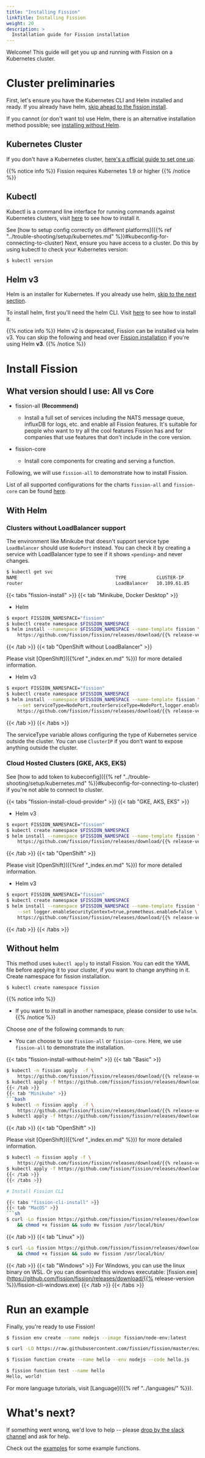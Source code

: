 ```yaml
---
title: "Installing Fission"
linkTitle: Installing Fission
weight: 20
description: >
  Installation guide for Fission installation 
---
```


Welcome! This guide will get you up and running with Fission on a
Kubernetes cluster.

# Cluster preliminaries

First, let's ensure you have the Kubernetes CLI and Helm installed and
ready.  If you already have helm, [skip ahead to the fission install](#install-fission).

If you cannot (or don't want to) use Helm, there is an alternative
installation method possible; see [installing without
Helm](#without-helm).

## Kubernetes Cluster

If you don't have a Kubernetes cluster, [here's a official guide to set one up](https://kubernetes.io/docs/setup/).

{{% notice info %}}
Fission requires Kubernetes 1.9 or higher
{{% /notice %}}

## Kubectl

Kubectl is a command line interface for running commands against Kubernetes clusters, 
visit [here](https://kubernetes.io/docs/tasks/tools/install-kubectl/) to see how to install it.

See [how to setup config correctly on different platforms]({{% ref "../trouble-shooting/setup/kubernetes.md" %}}#kubeconfig-for-connecting-to-cluster)
Next, ensure you have access to a cluster.  Do this by using kubectl to check your Kubernetes version:

```sh
$ kubectl version
```

## Helm v3

Helm is an installer for Kubernetes.  If you already use helm, [skip to
the next section](#install-fission).


To install helm, first you'll need the helm CLI. Visit [here](https://helm.sh/docs/intro/install/) 
to see how to install it.

{{% notice info %}}
Helm v2 is deprecated, Fission can be installed via helm v3. 
You can skip the following and head over [Fission installation](#install-fission) if you're using Helm **v3**.
{{% /notice %}}


# Install Fission

## What version should I use: All vs Core

* fission-all **(Recommend)**
    * Install a full set of services including the NATS message queue, influxDB for logs, etc. 
    and enable all Fission features. It's suitable for people who want to try all the cool features
    Fission has and for companies that use features that don't include in the core version.

* fission-core
    * Install core components for creating and serving a function.

Following, we will use `fission-all` to demonstrate how to install Fission.

List of all supported configurations for the charts `fission-all` and `fission-core` can be found [here](https://github.com/fission/fission/tree/master/charts#configuration).

## With Helm

### Clusters without LoadBalancer support

The environment like Minikube that doesn't support service type `LoadBalancer` should use `NodePort` instead.
You can check it by creating a service with LoadBalancer type to see if it shows `<pending>` and never changes.

```sh
$ kubectl get svc
NAME                                    TYPE           CLUSTER-IP       EXTERNAL-IP   PORT(S)        AGE
router                                  LoadBalancer   10.109.61.85     <pending>     80:31972/TCP   25h
```

{{< tabs "fission-install" >}}
{{< tab "Minikube, Docker Desktop" >}}

* Helm 

```sh
$ export FISSION_NAMESPACE="fission"
$ kubectl create namespace $FISSION_NAMESPACE
$ helm install --namespace $FISSION_NAMESPACE --name-template fission \
    https://github.com/fission/fission/releases/download/{{% release-version %}}/fission-all-{{% release-version %}}.tgz
```

{{< /tab >}}
{{< tab "OpenShift without LoadBalancer" >}}

Please visit [OpenShift]({{%ref "_index.en.md" %}}) for more detailed information.


* Helm v3

```sh
$ export FISSION_NAMESPACE="fission"
$ kubectl create namespace $FISSION_NAMESPACE
$ helm install --namespace $FISSION_NAMESPACE --name-template fission \
    --set serviceType=NodePort,routerServiceType=NodePort,logger.enableSecurityContext=true,prometheus.enabled=false \
    https://github.com/fission/fission/releases/download/{{% release-version %}}/fission-all-{{% release-version %}}.tgz
```

{{< /tab >}}
{{< /tabs >}}

The serviceType variable allows configuring the type of Kubernetes
service outside the cluster.  You can use `ClusterIP` if you don't
want to expose anything outside the cluster.

### Cloud Hosted Clusters (GKE, AKS, EKS)

See [how to add token to kubeconfig]({{% ref "../trouble-shooting/setup/kubernetes.md" %}}#kubeconfig-for-connecting-to-cluster) if you're not able to connect to cluster.

{{< tabs "fission-install-cloud-provider" >}}
{{< tab "GKE, AKS, EKS" >}}

* Helm v3

```sh
$ export FISSION_NAMESPACE="fission"
$ kubectl create namespace $FISSION_NAMESPACE
$ helm install --namespace $FISSION_NAMESPACE --name-template fission \
    https://github.com/fission/fission/releases/download/{{% release-version %}}/fission-all-{{% release-version %}}.tgz
```

{{< /tab >}}
{{< tab "OpenShift" >}}

Please visit [OpenShift]({{%ref "_index.en.md" %}}) for more detailed information.

* Helm v3

```sh
$ export FISSION_NAMESPACE="fission"
$ kubectl create namespace $FISSION_NAMESPACE
$ helm install --namespace $FISSION_NAMESPACE --name-template fission \
    --set logger.enableSecurityContext=true,prometheus.enabled=false \
    https://github.com/fission/fission/releases/download/{{% release-version %}}/fission-all-{{% release-version %}}.tgz
```

{{< /tab >}}
{{< /tabs >}}

## Without helm

This method uses `kubectl apply` to install Fission.  You can edit the
YAML file before applying it to your cluster, if you want to change
anything in it. Create namespace for fission installation.

```sh
$ kubectl create namespace fission 
```
  
{{% notice info %}}
* If you want to install in another namespace, please consider to use `helm`.
{{% /notice %}}

Choose _one_ of the following commands to run:

* You can choose to use `fission-all` or `fission-core`. Here, we use `fission-all` to demonstrate the installation. 

{{< tabs "fission-install-without-helm" >}}
{{< tab "Basic" >}}
```bash
$ kubectl -n fission apply  -f \
    https://github.com/fission/fission/releases/download/{{% release-version %}}/fission-all-{{% release-version %}}.yaml
$ kubectl apply -f https://github.com/fission/fission/releases/download/{{% release-version %}}/sa-roles.yaml
{{< /tab >}}
{{< tab "Minikube" >}}
```bash
$ kubectl -n fission apply  -f \
    https://github.com/fission/fission/releases/download/{{% release-version %}}/fission-all-{{% release-version %}}-minikube.yaml
$ kubectl apply -f https://github.com/fission/fission/releases/download/{{% release-version %}}/sa-roles.yaml
```
{{< /tab >}}
{{< tab "OpenShift" >}}

Please visit [OpenShift]({{%ref "_index.en.md" %}}) for more detailed information.

```bash 
$ kubectl -n fission apply -f \
    https://github.com/fission/fission/releases/download/{{% release-version %}}/fission-core-{{% release-version %}}-openshift.yaml
$ kubectl apply -f https://github.com/fission/fission/releases/download/{{% release-version %}}/sa-roles.yaml
{{< /tab >}}
{{< /tabs >}}

# Install Fission CLI

{{< tabs "fission-cli-install" >}}
{{< tab "MacOS" >}}
```sh
$ curl -Lo fission https://github.com/fission/fission/releases/download/{{% release-version %}}/fission-cli-osx \
    && chmod +x fission && sudo mv fission /usr/local/bin/
```
{{< /tab >}}
{{< tab "Linux" >}}
```sh
$ curl -Lo fission https://github.com/fission/fission/releases/download/{{% release-version %}}/fission-cli-linux \
    && chmod +x fission && sudo mv fission /usr/local/bin/
```
{{< /tab >}}
{{< tab "Windows" >}}
For Windows, you can use the linux binary on WSL. Or you can download
this windows executable: [fission.exe](https://github.com/fission/fission/releases/download/{{% release-version %}}/fission-cli-windows.exe)
{{< /tab >}}
{{< /tabs >}}

# Run an example

Finally, you're ready to use Fission!

```sh
$ fission env create --name nodejs --image fission/node-env:latest

$ curl -LO https://raw.githubusercontent.com/fission/fission/master/examples/nodejs/hello.js

$ fission function create --name hello --env nodejs --code hello.js

$ fission function test --name hello
Hello, world!
```

For more language tutorials, visit [Language]({{% ref "../languages/" %}}).

# What's next?

If something went wrong, we'd love to help -- please [drop by the
slack channel](https://join.slack.com/t/fissionio/shared_invite/enQtOTI3NjgyMjE5NzE3LTllODJiODBmYTBiYWUwMWQxZWRhNDhiZDMyN2EyNjAzMTFiYjE2Nzc1NzE0MTU4ZTg2MzVjMDQ1NWY3MGJhZmE) and ask for help.

Check out the
[examples](https://github.com/fission/fission/tree/master/examples)
for some example functions.

